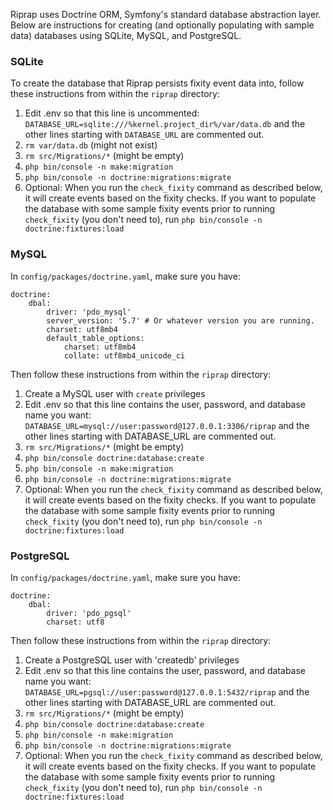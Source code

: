 Riprap uses Doctrine ORM, Symfony's standard database abstraction layer. Below are instructions for creating (and optionally populating with sample data) databases using SQLite, MySQL, and PostgreSQL.

### SQLite

To create the database that Riprap persists fixity event data into, follow these instructions from within the `riprap` directory:

1. Edit .env so that this line is uncommented: `DATABASE_URL=sqlite:///%kernel.project_dir%/var/data.db` and the other lines starting with `DATABASE_URL` are commented out.
1. `rm var/data.db` (might not exist)
1. `rm src/Migrations/*` (might be empty)
1. `php bin/console -n make:migration`
1. `php bin/console -n doctrine:migrations:migrate`
1. Optional: When you run the `check_fixity` command as described below, it will create events based on the fixity checks. If you want to populate the database with some sample fixity events prior to running `check_fixity` (you don't need to), run `php bin/console -n doctrine:fixtures:load`

### MySQL

In `config/packages/doctrine.yaml`, make sure you have:

```
doctrine:
    dbal:
        driver: 'pdo_mysql'
        server_version: '5.7' # Or whatever version you are running.
        charset: utf8mb4
        default_table_options:
            charset: utf8mb4
            collate: utf8mb4_unicode_ci
```
Then follow these instructions from within the `riprap` directory:

1. Create a MySQL user with `create` privileges
1. Edit .env so that this line contains the user, password, and database name you want: `DATABASE_URL=mysql://user:password@127.0.0.1:3306/riprap` and the other lines starting with DATABASE_URL are commented out.
1. `rm src/Migrations/*` (might be empty)
1. `php bin/console doctrine:database:create`
1. `php bin/console -n make:migration`
1. `php bin/console -n doctrine:migrations:migrate`
1. Optional: When you run the `check_fixity` command as described below, it will create events based on the fixity checks. If you want to populate the database with some sample fixity events prior to running `check_fixity` (you don't need to), run `php bin/console -n doctrine:fixtures:load`

###	 PostgreSQL

In `config/packages/doctrine.yaml`, make sure you have:

```
doctrine:
    dbal:
        driver: 'pdo_pgsql'
        charset: utf8
```
Then follow these instructions from within the `riprap` directory:

1. Create a PostgreSQL user with 'createdb' privileges
1. Edit .env so that this line contains the user, password, and database name you want: `DATABASE_URL=pgsql://user:password@127.0.0.1:5432/riprap` and the other lines starting with DATABASE_URL are commented out.
1. `rm src/Migrations/*` (might be empty)
1. `php bin/console doctrine:database:create`
1. `php bin/console -n make:migration`
1. `php bin/console -n doctrine:migrations:migrate`
1. Optional: When you run the `check_fixity` command as described below, it will create events based on the fixity checks. If you want to populate the database with some sample fixity events prior to running `check_fixity` (you don't need to), run `php bin/console -n doctrine:fixtures:load`